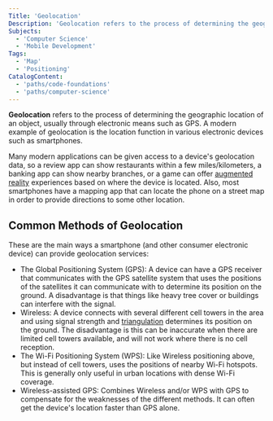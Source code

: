 ```yaml
---
Title: 'Geolocation'
Description: 'Geolocation refers to the process of determining the geographic location of an object, usually through electronic means such as GPS.'
Subjects:
  - 'Computer Science'
  - 'Mobile Development'
Tags:
  - 'Map'
  - 'Positioning'
CatalogContent:
  - 'paths/code-foundations'
  - 'paths/computer-science'
---
```


**Geolocation** refers to the process of determining the geographic location of an object, usually through electronic means such as GPS. A modern example of geolocation is the location function in various electronic devices such as smartphones.

Many modern applications can be given access to a device's geolocation data, so a review app can show restaurants within a few miles/kilometers, a banking app can show nearby branches, or a game can offer [augmented reality](https://www.codecademy.com/resources/docs/general/augmented-reality) experiences based on where the device is located.
Also, most smartphones have a mapping app that can locate the phone on a street map in order to provide directions to some other location.

## Common Methods of Geolocation

These are the main ways a smartphone (and other consumer electronic device) can provide geolocation services:

- The Global Positioning System (GPS): A device can have a GPS receiver that communicates with the GPS satellite system that uses the positions of the satellites it can communicate with to determine its position on the ground. A disadvantage is that things like heavy tree cover or buildings can interfere with the signal.
- Wireless: A device connects with several different cell towers in the area and using signal strength and [triangulation](https://en.wikipedia.org/wiki/Triangulation) determines its position on the ground. The disadvantage is this can be inaccurate when there are limited cell towers available, and will not work where there is no cell reception.
- The Wi-Fi Positioning System (WPS): Like Wireless positioning above, but instead of cell towers, uses the positions of nearby Wi-Fi hotspots. This is generally only useful in urban locations with dense Wi-Fi coverage.
- Wireless-assisted GPS: Combines Wireless and/or WPS with GPS to compensate for the weaknesses of the different methods. It can often get the device's location faster than GPS alone.
